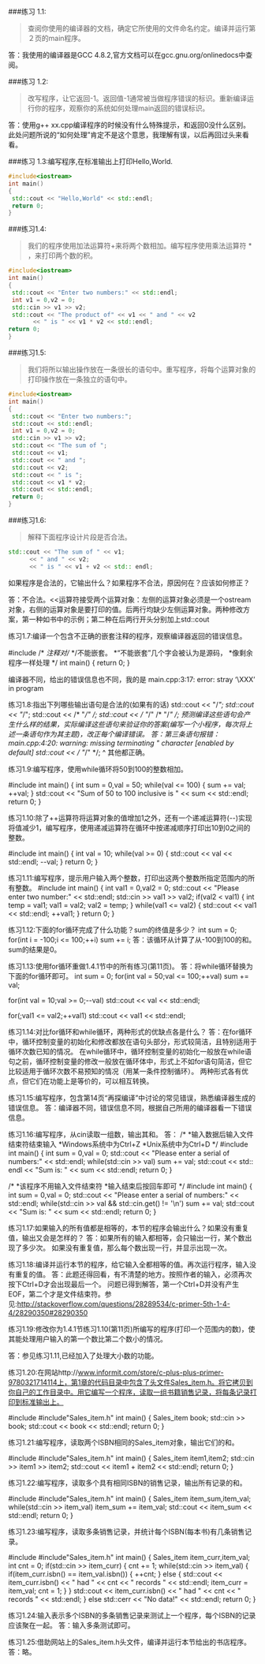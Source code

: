 ###练习 1.1:
> 查阅你使用的编译器的文档，确定它所使用的文件命名约定。编译并运行第２页的main程序。

答：我使用的编译器是GCC 4.8.2,官方文档可以在gcc.gnu.org/onlinedocs中查阅。

###练习 1.2:
> 改写程序，让它返回-1。返回值-1通常被当做程序错误的标识。重新编译运行你的程序，观察你的系统如何处理main返回的错误标识。

答：使用g++ xx.cpp编译程序的时候没有什么特殊提示，和返回0没什么区别。此处问题所说的“如何处理”肯定不是这个意思，我理解有误，以后再回过头来看看。

###练习 1.3:编写程序,在标准输出上打印Hello,World.
```c++ 
#include<iostream>
int main()
{
 std::cout << "Hello,World" << std::endl;
 return 0;
}
```

###练习1.4:
> 我们的程序使用加法运算符+来将两个数相加。编写程序使用乘法运算符 * ，来打印两个数的积。

```c++
#include<iostream>
int main()
{
 std::cout << "Enter two numbers:" << std::endl;
 int v1 = 0,v2 = 0;
 std::cin >> v1 >> v2;
 std::cout << "The product of" << v1 << " and " << v2
	   << " is " << v1 * v2 << std::endl;
return 0;
}
```

###练习1.5:
> 我们将所以输出操作放在一条很长的语句中。重写程序，将每个运算对象的打印操作放在一条独立的语句中。

```c++
#include<iostream>
int main()
{
 std::cout << "Enter two numbers:";
 std::cout << std::endl;
 int v1 = 0,v2 = 0;
 std::cin >> v1 >> v2;
 std::cout << "The sum of ";
 std::cout << v1;
 std::cout << " and ";
 std::cout << v2;
 std::cout << " is ";
 std::cout << v1 * v2;
 std::cout << std::endl;
 return 0;
}
```

###练习1.6:
> 解释下面程序设计片段是否合法。
 ```c++
std::cout << "The sum of " << v1;
	   << " and " << v2;
	   << " is " << v1 + v2 << std:: endl;
```
如果程序是合法的，它输出什么？如果程序不合法，原因何在？应该如何修正？

答：不合法。<<运算符接受两个运算对象：左侧的运算对象必须是一个ostream对象，右侧的运算对象是要打印的值。后两行均缺少左侧运算对象。两种修改方案，第一种如书中的示例；第二种在后两行开头分别加上std::cout

练习1.7:编译一个包含不正确的嵌套注释的程序，观察编译器返回的错误信息。

#include<iostream>
/*
 *注释对/* */不能嵌套。
 *“不能嵌套”几个字会被认为是源码，
 *像剩余程序一样处理
 */
int main()
{
 return 0;
}

编译器不同，给出的错误信息也不同，我的是
main.cpp:3:17: error: stray ‘\XXX’ in program

练习1.8:指出下列哪些输出语句是合法的(如果有的话)
 std::cout << "/*";
 std::cout << "*/";
 std::cout << /* "*/" */;
 std::cout << /* "*/" /* "/*" */;
预测编译这些语句会产生什么样的结果，实际编译这些语句来验证你的答案(编写一个小程序，每次将上述一条语句作为其主题)，改正每个编译错误。
答：第三条语句报错：
main.cpp:4:20: warning: missing terminating " character [enabled by default]
 std::cout << /* "*/" */;
                    ^
其他都正确。

练习1.9:编写程序，使用while循环将50到100的整数相加。

#include<iostream>
int main()
{
 int sum = 0,val = 50;
 while(val <= 100)
 {
  sum += val;
  ++val;
 }
 std::cout << "Sum of 50 to 100 inclusive is " << sum << std::endl;
 return 0;
}

练习1.10:除了++运算符将运算对象的值增加1之外，还有一个递减运算符(--)实现将值减少1，编写程序，使用递减运算符在循环中按递减顺序打印出10到0之间的整数。

#include<iostream>
int main()
{
 int val = 10;
 while(val >= 0)
 {
  std::cout << val << std::endl;
  --val;
 }
 return 0;
}

练习1.11:编写程序，提示用户输入两个整数，打印出这两个整数所指定范围内的所有整数。
#include<iostream>
int main()
{
 int val1 = 0,val2 = 0;
 std::cout << "Please enter two number:" << std::endl;
 std::cin >> val1 >> val2;
 if(val2 < val1)
 {
  int temp = val1;
  val1 = val2;
  val2 = temp;
 }
 while(val1 <= val2)
 {
  std::cout << val1 << std::endl;
  ++val1;
 }
return 0;
}

练习1.12:下面的for循环完成了什么功能？sum的终值是多少？
 int sum = 0;
 for(int i = -100;i <= 100;++i)
  sum += i;
答：该循环从计算了从-100到100的和。sum的结果是0。

练习1.13:使用for循环重做1.4.1节中的所有练习(第11页)。
答：将while循环替换为下面的for循环即可。
 int sum = 0;
 for(int val = 50;val <= 100;++val)
  sum += val;

 for(int val = 10;val >= 0;--val)
  std::cout << val << std::endl;

 for(;val1 <= val2;++val1)
  std::cout << val1 << std::endl;

练习1.14:对比for循环和while循环，两种形式的优缺点各是什么？
答：在for循环中，循环控制变量的初始化和修改都放在语句头部分，形式较简洁，且特别适用于循环次数已知的情况。
在while循环中，循环控制变量的初始化一般放在while语句之前，循环控制变量的修改一般放在循环体中，形式上不如for语句简洁，但它比较适用于循环次数不易预知的情况（用某一条件控制循环）。
两种形式各有优点，但它们在功能上是等价的，可以相互转换。

练习1.15:编写程序，包含第14页“再探编译”中讨论的常见错误，熟悉编译器生成的错误信息。
答：编译器不同，错误信息不同，根据自己所用的编译器看一下错误信息。

练习1.16:编写程序，从cin读取一组数，输出其和。
答：
/*
 *输入数据后输入文件结束符结束输入
 *Windows系统中为Ctrl+Z
 *Unix系统中为Ctrl+D
 */
#include<iostream>
int main()
{
 int sum = 0,val = 0;
 std::cout << "Please enter a serial of numbers:" << std::endl;
 while(std::cin >> val)
  sum += val;
 std::cout << std:: endl << "Sum is: " << sum << std::endl;
 return 0; 
}

/*
 *该程序不用输入文件结束符
 *输入结束后按回车即可
 */
#include<iostream>
int main()
{
 int sum = 0,val = 0;
 std::cout << "Please enter a serial of numbers:" << std::endl;
 while(std::cin >> val && std::cin.get() != '\n')
  sum += val;
 std::cout << "Sum is: " << sum << std::endl;
 return 0; 
}

练习1.17:如果输入的所有值都是相等的，本节的程序会输出什么？如果没有重复值，输出又会是怎样的？
答：如果所有的输入都相等，会只输出一行，某个数出现了多少次。
如果没有重复值，那么每个数出现一行，并显示出现一次。

练习1.18:编译并运行本节的程序，给它输入全都相等的值。再次运行程序，输入没有重复的值。
答：此题还得回看，有不清楚的地方。按照作者的输入，必须再次按下Ctrl+D才会出现最后一个。
问题已得到解答，第一个Ctrl+D并没有产生EOF，第二个才是文件结束符。参见:http://stackoverflow.com/questions/28289534/c-primer-5th-1-4-4/28290350#28290350

练习1.19:修改你为1.4.1节练习1.10(第11页)所编写的程序(打印一个范围内的数)，使其能处理用户输入的第一个数比第二个数小的情况。

答：参见练习1.11,已经加入了处理大小数的功能。

练习1.20:在网站http://www.informit.com/store/c-plus-plus-primer-9780321714114上，第1章的代码目录中包含了头文件Sales_item.h。将它拷贝到你自己的工作目录中。用它编写一个程序，读取一组书籍销售记录，将每条记录打印到标准输出上。

#include<iostream>
#include"Sales_item.h"
int main()
{
 Sales_item book;
 std::cin >> book;
 std::cout << book << std::endl;
 return 0;
}

练习1.21:编写程序，读取两个ISBN相同的Sales_item对象，输出它们的和。

#include<iostream>
#include"Sales_item.h"
int main()
{
 Sales_item item1,item2;
 std::cin >> item1 >> item2;
 std::cout << item1 + item2 << std::endl;
 return 0;
}


练习1.22:编写程序，读取多个具有相同ISBN的销售记录，输出所有记录的和。

#include<iostream>
#include"Sales_item.h"
int main()
{
 Sales_item item_sum,item_val;
 while(std::cin >> item_val)
  item_sum += item_val;
 std::cout << item_sum << std::endl;
 return 0;
}

练习1.23:编写程序，读取多条销售记录，并统计每个ISBN(每本书)有几条销售记录。

#include<iostream>
#include"Sales_item.h"
int main()
{
 Sales_item item_curr,item_val;
 int cnt = 0;
 if(std::cin >> item_curr)
  {
   cnt += 1;
   while(std::cin >> item_val)
    {
     if(item_curr.isbn() == item_val.isbn())
      {
       ++cnt;
      }
     else
      {
       std::cout << item_curr.isbn() << " had " << cnt
                 << " records " << std::endl;
       item_curr = item_val;
       cnt = 1;
      }
    }
   std::cout << item_curr.isbn() << " had " << cnt
           << " records " << std::endl;
  }
 else
  std::cerr << "No data!" << std::endl;
 return 0;
}

练习1.24:输入表示多个ISBN的多条销售记录来测试上一个程序，每个ISBN的记录应该聚在一起。
答：输入多条测试即可。

练习1.25:借助网站上的Sales_item.h头文件，编译并运行本节给出的书店程序。
答：略。
